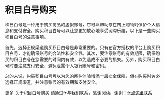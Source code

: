 # 积目白号购买

积目白号是一种用于购买商品的虚拟账号，它可以帮助您在网上购物时保护个人信息和支付安全。购买积目白号可以让您更加放心地享受网购乐趣，以下是一些购买积目白号的注意事项。

首先，选择正规渠道购买积目白号是非常重要的。只有在官方授权的平台上购买积目白号，才能确保账号的合法性和安全性。其次，要注意账号的有效期限，确保购买的积目白号在您需要的时间内有效，以免造成不必要的损失。另外，购买积目白号时要注意支付安全，避免泄露个人银行账号和密码。

总的来说，购买积目白号可以为您的网购体验增添一层安全保障，但在购买时务必选择正规渠道，并注意账号的有效期和支付安全。

更多 关于积目白号购买 请通过✈与我们联系，感谢阅读，谢谢！[✈点这里联系](https://sms.k02.cc)